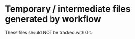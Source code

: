 
# Temporary / intermediate files generated by workflow

These files should NOT be tracked with Git.

